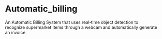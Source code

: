 # Automatic_billing
An Automatic Billing System that uses real-time object detection to recognize supermarket items through a webcam and automatically generate an invoice.
